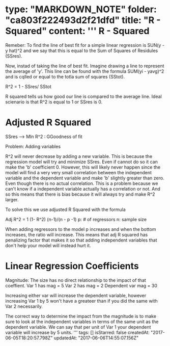 type: "MARKDOWN_NOTE"
folder: "ca803f222493d2f21dfd"
title: "R - Squared"
content: '''
  R - Squared 
  ===========
  
  Remeber: To find the line of best fit for a simple linear regression is SUN(y - y hat)^2 and we say that this is equal to the Sum of Squares of Residules (SSres).
  
  Now, instad of taking the line of best fit. Imagine drawing a line to represent the average of 'y'. This line can be found with the formula SUM(yi - yavg)^2 and is cqlled or equal to the totla sum of squares (SStot).
  
  R^2 = 1 - SSres/ SStot 
  
  R squared tells us how good our line is compared to the average line. Ideal scienario is that R^2 is equal to 1 or SSres is 0.
  
  
  Adjusted R Squared 
  ===================
  
  SSres --> MIn
  R^2 : GGoodness of fit
  
  Problem: Adding variables 
  
  R^2 will never decrease by adding a new variable. This is because the regression model will try and minimize SSres. Even if cannot do so it can make the 'b' coefficient 0. However, this will likely never happen since the model will find a very very small correlation between the independent variable and the dependent variable and make 'b' slightly greater than zero. Even though there is no actual correlation.
  This is a problem because we can't know if a independent variable actually has a correlation or not. And so this means that there is bias because it will always try and make R^2 larger.
  
  To solve this we use adjusted R Squared with the formula 
  
  Adj R^2 = 1 (1- R^2) (n-1)/(n - p -1)
  p: # of regressors
  n: sample size
  
  When adding regressors to the model p increases and when the bottom increases, the ratio will increase. This means that adj R squared has penalizing factor that makes it so that adding independent variables that don't help your model will instead hurt it.
  
  
  Linear Regression Coefficients 
  ==============================
  
  Magnitude: The size has no direct relationship to the impact of that coeffient. 
  Var 1 has mag = 5
  Var 2 has mag = 2
  Dependent var mag = 30 
  
  Increasing either var will increase the dependent variable, however increasing Var 1 by 5 won't have a greateer than if you did the same with Var 2 necessarily. 
  
  The correct way to determine the impact from the magnitude is to make sure to look at the independent variables in terms of the same unit as the dependent variable. We can say that per unit of Var 1 your dependent variable will increase by 5 units. 
'''
tags: []
isStarred: false
createdAt: "2017-06-05T18:20:57.798Z"
updatedAt: "2017-06-06T14:55:07.156Z"
